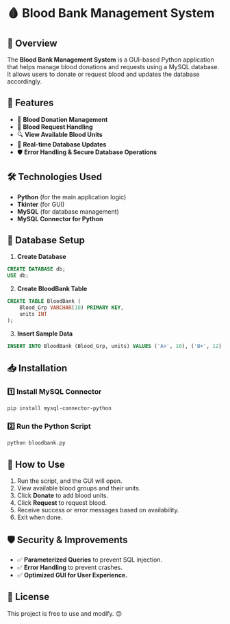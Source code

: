 # 🩸 Blood Bank Management System

## 📌 Overview
The **Blood Bank Management System** is a GUI-based Python application that helps manage blood donations and requests using a MySQL database. It allows users to donate or request blood and updates the database accordingly.

## 🚀 Features
- 🏥 **Blood Donation Management**
- 💉 **Blood Request Handling**
- 🔍 **View Available Blood Units**
- 🔄 **Real-time Database Updates**
- 🛡 **Error Handling & Secure Database Operations**

## 🛠 Technologies Used
- **Python** (for the main application logic)
- **Tkinter** (for GUI)
- **MySQL** (for database management)
- **MySQL Connector for Python**

## 📂 Database Setup
1. **Create Database**
```sql
CREATE DATABASE db;
USE db;
```
2. **Create BloodBank Table**
```sql
CREATE TABLE BloodBank (
    Blood_Grp VARCHAR(10) PRIMARY KEY,
    units INT
);
```
3. **Insert Sample Data**
```sql
INSERT INTO BloodBank (Blood_Grp, units) VALUES ('A+', 10), ('B+', 12), ('O+', 15), ('AB+', 8);
```

## 📥 Installation
### 1️⃣ Install MySQL Connector
```sh
pip install mysql-connector-python
```
### 2️⃣ Run the Python Script
```sh
python bloodbank.py
```

## 📖 How to Use
1. Run the script, and the GUI will open.
2. View available blood groups and their units.
3. Click **Donate** to add blood units.
4. Click **Request** to request blood.
5. Receive success or error messages based on availability.
6. Exit when done.

## 🛡 Security & Improvements
- ✅ **Parameterized Queries** to prevent SQL injection.
- ✅ **Error Handling** to prevent crashes.
- ✅ **Optimized GUI for User Experience.**

## 📜 License
This project is free to use and modify. 😊

